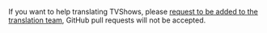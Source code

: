 If you want to help translating TVShows, please [request to be added to the translation team](https://webtranslateit.com/en/projects/874-TVShows/invitation_request), GitHub pull requests will not be accepted.
